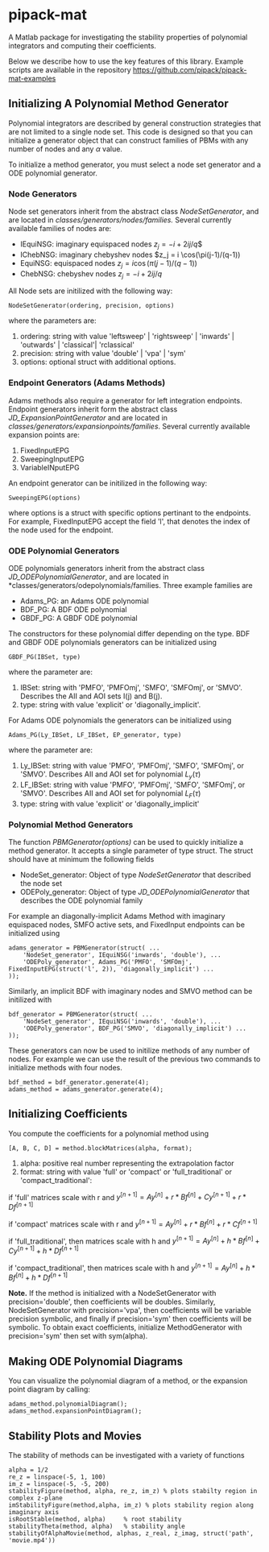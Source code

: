 # pipack-mat
A Matlab package for investigating the stability properties of polynomial integrators and computing their coefficients.

Below we describe how to use the key features of this library. Example scripts are available in the repository
https://github.com/pipack/pipack-mat-examples

## Initializing A Polynomial Method Generator

Polynomial integrators are described by general construction strategies that are not limited to a single node set. 
This code is designed so that you can initialize a generator object that can construct families of PBMs with any
number of nodes and any $\alpha$ value. 

To initialize a method generator, you must select a node set generator and a ODE polynomial generator.

### Node Generators

Node set generators inherit from the abstract class *NodeSetGenerator*, and are located in *classes/generators/nodes/families.* Several currently available families of nodes are:

- IEquiNSG: imaginary equispaced nodes $z_j = -i + 2ij/q$$
- IChebNSG: imaginary chebyshev nodes $z_j = i \cos(\pi(j-1)/(q-1))
- EquiNSG:  equispaced nodes $z_j = i \cos(\pi(j-1)/(q-1))$
- ChebNSG:  chebyshev nodes $z_j = -i + 2ij/q$

All Node sets are initilized with the following way:
```
NodeSetGenerator(ordering, precision, options)
```
where the parameters are:
1. ordering: string with value 'leftsweep' | 'rightsweep' | 'inwards' | 'outwards' | 'classical'| 'rclassical'
2. precision: string with value 'double' | 'vpa' | 'sym'
3. options: optional struct with additional options.

### Endpoint Generators (Adams Methods)

Adams methods also require a generator for left integration endpoints. Endpoint generators inherit form the abstract class *JD_ExpansionPointGenerator* 
and are located in *classes/generators/expansionpoints/families*. Several currently available expansion points are:
1. FixedInputEPG
2. SweepingInputEPG
3. VariableINputEPG

An endpoint generator can be initilized in the following way:
```
SweepingEPG(options)
```
where options is a struct with specific options pertinant to the endpoints. For example, FixedInputEPG accept the field 'l', that denotes the index of the node used for the endpoint.

### ODE Polynomial Generators

ODE polynomials generators inherit from the abstract class *JD_ODEPolynomialGenerator*, and are located in 
*classes/generators/odepolynomials/families. Three example families are 
- Adams_PG: an Adams ODE polynomial
- BDF_PG: A BDF ODE polynomial
- GBDF_PG: A GBDF ODE polynomial

The constructors for these polynomial differ depending on the type. BDF and GBDF ODE polynomials generators
can be initialized using
```
GBDF_PG(IBSet, type)
```
where the parameter are:
1. IBSet: string with 'PMFO', 'PMFOmj', 'SMFO', 'SMFOmj', or 'SMVO'. Describes the AII and AOI sets I(j) and B(j).
2. type: string with value 'explicit' or 'diagonally_implicit'.

For Adams ODE polynomials the generators can be initialized using
```
Adams_PG(Ly_IBSet, LF_IBSet, EP_generator, type)
```
where the parameter are:
1. Ly_IBSet: string with value 'PMFO', 'PMFOmj', 'SMFO', 'SMFOmj', or 'SMVO'. Describes AII and AOI set for polynomial $L_y(\tau)$
2. LF_IBSet: string with value 'PMFO', 'PMFOmj', 'SMFO', 'SMFOmj', or 'SMVO'. Describes AII and AOI set for polynomial $L_F(\tau)$
3. type: string with value 'explicit' or 'diagonally_implicit'

### Polynomial Method Generators

The function *PBMGenerator(options)* can be used to quickly initialize a method generator. It accepts a single parameter of type struct. 
The struct should have at minimum the following fields
- NodeSet_generator: Object of type *NodeSetGenerator* that described the node set
- ODEPoly_generator: Object of type *JD_ODEPolynomialGenerator* that describes the ODE polynomial family

For example an diagonally-implicit Adams Method with imaginary equispaced nodes, SMFO active sets, and FixedInput endpoints can be initialized using
```
adams_generator = PBMGenerator(struct( ...
    'NodeSet_generator', IEquiNSG('inwards', 'double'), ...
    'ODEPoly_generator', Adams_PG('PMFO', 'SMFOmj', FixedInputEPG(struct('l', 2)), 'diagonally_implicit') ...
));
```

Similarly, an implicit BDF with imaginary nodes and SMVO method can be initilized with
```
bdf_generator = PBMGenerator(struct( ...
    'NodeSet_generator', IEquiNSG('inwards', 'double'), ...
    'ODEPoly_generator', BDF_PG('SMVO', 'diagonally_implicit') ...
));
```

These generators can now be used to initilize methods of any number of nodes. For example we can use the result of the previous two commands to initialize methods with four nodes.
```
bdf_method = bdf_generator.generate(4);
adams_method = adams_generator.generate(4);
```



## Initializing Coefficients

You compute the coefficients for a polynomial method using
```
[A, B, C, D] = method.blockMatrices(alpha, format);
```

1. alpha: positive real number representing the extrapolation factor
2. format: string with value 'full' or 'compact' or 'full_traditional' or 'compact_traditional':

if 'full' matrices scale with r and
    $y^[n+1] = Ay^[n] + r * Bf^[n] + Cy^[n+1] + r * Df^[n+1]$

if 'compact' matrices scale with r and
    $y^[n+1] = Ay^[n] + r * Bf^[n] + r * Cf^[n+1]$

if 'full_traditional', then matrices scale with h and
    $y^[n+1] = Ay^[n] + h * Bf^[n] + Cy^[n+1] + h * Df^[n+1]$

if 'compact_traditional', then matrices scale with h and
    $y^[n+1] = Ay^[n] + h * Bf^[n] + h * Df^[n+1]$

**Note.** If the method is initialized with a NodeSetGenerator with precision='double', then coefficients will be doubles. Similarly, 
NodeSetGenerator with precision='vpa', then coefficients will be variable precision symbolic, and finally if precision='sym' then coefficients will be symbolic. To obtain exact coefficients, initialize MethodGenerator with precision='sym' then set with sym(alpha).



## Making ODE Polynomial Diagrams

You can visualize the polynomial diagram of a method, or the expansion point diagram by calling:

```
adams_method.polynomialDiagram();
adams_method.expansionPointDiagram();
```

## Stability Plots and Movies

The stability of methods can be investigated with a variety of functions

```
alpha = 1/2
re_z = linspace(-5, 1, 100)
im_z = linspace(-5, -5, 200)
stabilityFigure(method, alpha, re_z, im_z) % plots stabilty region in complex z-plane
imStabilityFigure(method,alpha, im_z) % plots stability region along imaginary axis
isRootStable(method, alpha)     % root stability
stabilityTheta(method, alpha)   % stability angle
stabilityOfAlphaMovie(method, alphas, z_real, z_imag, struct('path', 'movie.mp4'))
```